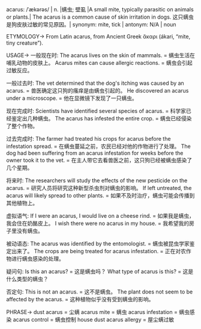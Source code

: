 acarus: /ˈækərəs/ | n. |螨虫; 壁虱 |A small mite, typically parasitic on animals or plants.| The acarus is a common cause of skin irritation in dogs.  这只螨虫是狗皮肤过敏的常见原因。| synonym: mite, tick | antonym: N/A | noun

ETYMOLOGY->
From Latin acarus, from Ancient Greek ἄκαρι (ákari, “mite, tiny creature”).

USAGE->
一般现在时:
The acarus lives on the skin of mammals. = 螨虫生活在哺乳动物的皮肤上。
Acarus mites can cause allergic reactions. = 螨虫会引起过敏反应。

一般过去时:
The vet determined that the dog's itching was caused by an acarus. = 兽医确定这只狗的瘙痒是由螨虫引起的。
He discovered an acarus under a microscope. = 他在显微镜下发现了一只螨虫。

现在完成时:
Scientists have identified several species of acarus. = 科学家已经鉴定出几种螨虫。
The acarus has infested the entire crop. = 螨虫已经侵染了整个作物。

过去完成时:
The farmer had treated his crops for acarus before the infestation spread. = 在螨虫蔓延之前，农民已经对他的作物进行了处理。
The dog had been suffering from an acarus infestation for weeks before the owner took it to the vet. = 在主人带它去看兽医之前，这只狗已经被螨虫感染了几个星期。

将来时:
The researchers will study the effects of the new pesticide on the acarus. = 研究人员将研究这种新型杀虫剂对螨虫的影响。
If left untreated, the acarus will likely spread to other plants. = 如果不及时治疗，螨虫可能会传播到其他植物上。

虚拟语气:
If I were an acarus, I would live on a cheese rind. = 如果我是螨虫，我会住在奶酪皮上。
I wish there were no acarus in my house. = 我希望我的房子里没有螨虫。


被动语态:
The acarus was identified by the entomologist. = 螨虫被昆虫学家鉴定出来了。
The crops are being treated for acarus infestation. = 正在对农作物进行螨虫感染的处理。

疑问句:
Is this an acarus? = 这是螨虫吗？
What type of acarus is this? = 这是什么类型的螨虫？

否定句:
This is not an acarus. = 这不是螨虫。
The plant does not seem to be affected by the acarus. = 这种植物似乎没有受到螨虫的影响。

PHRASE->
dust acarus =  尘螨
acarus mite = 螨虫
acarus infestation = 螨虫感染
acarus control = 螨虫控制
house dust acarus allergy =  屋尘螨过敏

